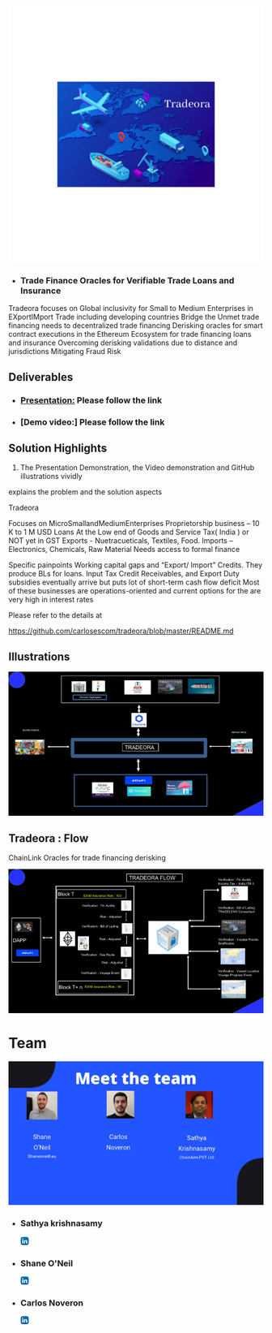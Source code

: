 
<p align="center">
  <img width="1000"  src="images/Tradeora.png">
</p>

* ### Trade Finance Oracles for Verifiable Trade Loans and Insurance

Tradeora focuses on 
    Global inclusivity for Small to Medium Enterprises in EXportIMport Trade including developing countries 
    Bridge the Unmet trade financing needs to decentralized trade financing 
    Derisking oracles for smart contract executions in the Ethereum Ecosystem for trade financing loans and insurance
    Overcoming derisking validations due to distance and jurisdictions
    Mitigating Fraud Risk


## Deliverables

* ### [Presentation:](https://drive.google.com/file/d/1YIOu-1YIAvzzAfT118pZpPWD9uhG1Qbl/view?usp=sharing) Please follow the link

* ### [Demo video:] Please follow the link


## Solution Highlights  


1. The Presentation Demonstration, the Video demonstration and GitHub illustrations vividly

explains the problem and the solution aspects

Tradeora 

  Focuses on MicroSmallandMediumEnterprises 
      Proprietorship business –  10 K to 1 M USD Loans 
      At the Low end of Goods and Service Tax( India ) or NOT yet in GST
      Exports - Nuetracueticals, Textiles, Food. Imports – Electronics, Chemicals, Raw Material
      Needs access to formal finance
      
  Specific painpoints
      Working capital gaps and “Export/ Import” Credits. They produce BLs for loans. 
      Input Tax Credit Receivables, and Export Duty subsidies eventually arrive but puts lot of short-term cash flow deficit
      Most of these businesses are operations-oriented and current options for the are very high in interest rates


Please refer to the details at 

https://github.com/carlosescom/tradeora/blob/master/README.md


## Illustrations

<img src="images/TradeoraSchematic.png">


## Tradeora :  Flow

ChainLink Oracles for trade financing derisking

<img src="images/TradeoraFlow.png">


# Team

 <img src="images/TradeoraTeam.png"> 

* ### Sathya krishnasamy
   [<img src="images/linkedin.png">](https://www.linkedin.com/in/sathya-krishnasamy-3b369a20/)

 * ### Shane O'Neil 
   [<img src="images/linkedin.png">](https://www.linkedin.com/in/shaneoneill1995/) 

 * ### Carlos Noveron
   [<img src="images/linkedin.png">](https://www.linkedin.com/in/carlos-noveron)   
  

